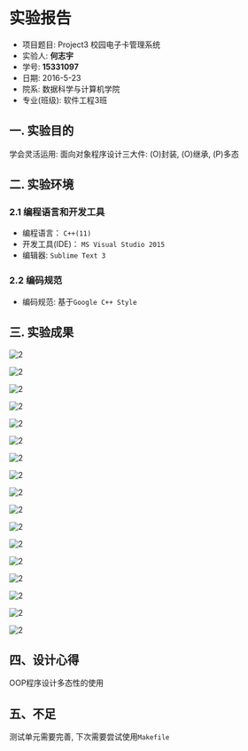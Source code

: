 # 实验报告

- 项目题目: Project3 校园电子卡管理系统
- 实验人: **何志宇**
- 学号: **15331097**
- 日期: 2016-5-23
- 院系: 数据科学与计算机学院
- 专业(班级): 软件工程3班

## 一. 实验目的
学会灵活运用: 面向对象程序设计三大件:
(O)封装, (O)继承, (P)多态

## 二. 实验环境

### 2.1 编程语言和开发工具
- 编程语言： `C++(11)`
- 开发工具(IDE)： `MS Visual Studio 2015`
- 编辑器: `Sublime Text 3`

### 2.2 编码规范
- 编码规范: 基于`Google C++ Style`

## 三. 实验成果

![2](./img/2.JPG)

![2](./img/3.JPG)

![2](./img/4.JPG)

![2](./img/5.JPG)

![2](./img/6.JPG)

![2](./img/7.JPG)

![2](./img/8.JPG)

![2](./img/9.JPG)

![2](./img/10.JPG)

![2](./img/11.JPG)

![2](./img/12.JPG)

![2](./img/13.JPG)

![2](./img/14.JPG)

![2](./img/15.JPG)

![2](./img/16.JPG)

![2](./img/17.JPG)

![2](./img/18.JPG)

## 四、设计心得
OOP程序设计多态性的使用

## 五、不足
测试单元需要完善, 下次需要尝试使用`Makefile`